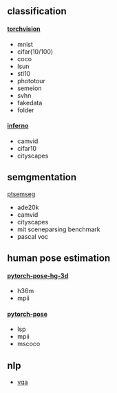 ## classification

#### [torchvision](https://github.com/pytorch/vision/tree/master/torchvision/datasets)
- mnist
- cifar(10/100)
- coco
- lsun
- stl10
- phototour
- semeion
- svhn
- fakedata
- folder

#### [inferno](https://github.com/inferno-pytorch/inferno/)
- camvid
- cifar10
- cityscapes




## semgmentation 

[ptsemseg](https://github.com/meetshah1995/pytorch-semseg/tree/master/ptsemseg/loader)
- ade20k
- camvid
- cityscapes
- mit sceneparsing benchmark
- pascal voc

## human pose estimation

#### [pytorch-pose-hg-3d](https://github.com/xingyizhou/pytorch-pose-hg-3d/tree/master/src/datasets)
- h36m
- mpii

#### [pytorch-pose](https://github.com/bearpaw/pytorch-pose/tree/master/pose/datasets)
- lsp
- mpii
- mscoco


## nlp

- [vqa](https://github.com/HarshTrivedi/nmn-pytorch/blob/master/lib/data_loader.py)
